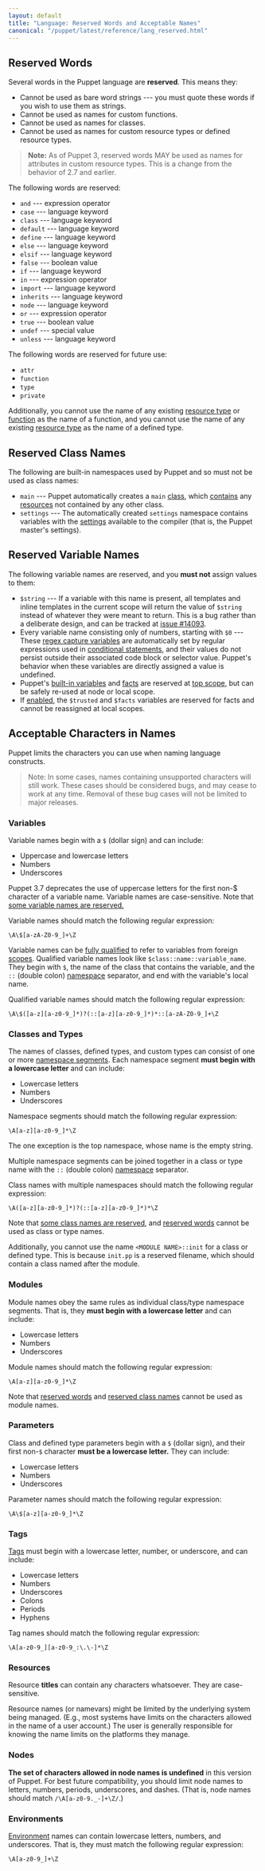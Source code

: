 ```yaml
---
layout: default
title: "Language: Reserved Words and Acceptable Names"
canonical: "/puppet/latest/reference/lang_reserved.html"
---
```


[settings]: ./config_about_settings.html
[tags]: ./lang_tags.html
[built_in]: ./lang_variables.html#facts-and-built-in-variables
[facts]: /facter/latest/core_facts.html
[capture]: ./lang_datatypes.html#regex-capture-variables
[conditional]: ./lang_conditional.html
[topscope]: ./lang_scope.html#top-scope
[namespace]: ./lang_namespaces.html
[scopes]: ./lang_scope.html
[contains]: ./lang_containment.html
[resources]: ./lang_resources.html
[class]: ./lang_classes.html
[qualified_var]: ./lang_variables.html#accessing-out-of-scope-variables
[type_ref]: ./type.html
[func_ref]: ./function.html
[environment]: ./environments.html

Reserved Words
-----

Several words in the Puppet language are **reserved**. This means they:

* Cannot be used as bare word strings --- you must quote these words if you wish to use them as strings.
* Cannot be used as names for custom functions.
* Cannot be used as names for classes.
* Cannot be used as names for custom resource types or defined resource types.

> **Note:** As of Puppet 3, reserved words MAY be used as names for attributes in custom resource types. This is a change from the behavior of 2.7 and earlier.

The following words are reserved:

* `and` --- expression operator
* `case` --- language keyword
* `class` --- language keyword
* `default` --- language keyword
* `define` --- language keyword
* `else` --- language keyword
* `elsif` --- language keyword
* `false` --- boolean value
* `if` --- language keyword
* `in` --- expression operator
* `import` --- language keyword
* `inherits` --- language keyword
* `node` --- language keyword
* `or` --- expression operator
* `true` --- boolean value
* `undef` --- special value
* `unless` --- language keyword

The following words are reserved for future use:

* `attr`
* `function`
* `type`
* `private`

Additionally, you cannot use the name of any existing [resource type][type_ref] or [function][func_ref] as the name of a function, and you cannot use the name of any existing [resource type][type_ref] as the name of a defined type.

Reserved Class Names
-----

The following are built-in namespaces used by Puppet and so must not be used as class names:

* `main` --- Puppet automatically creates a `main` [class][], which [contains][] any [resources][] not contained by any other class.
* `settings` --- The automatically created `settings` namespace contains variables with the [settings][] available to the compiler (that is, the Puppet master's settings).

Reserved Variable Names
-----

The following variable names are reserved, and you **must not** assign values to them:

* `$string` --- If a variable with this name is present, all templates and inline templates in the current scope will return the value of `$string` instead of whatever they were meant to return. This is a bug rather than a deliberate design, and can be tracked at [issue #14093](http://projects.puppetlabs.com/issues/14093).
* Every variable name consisting only of numbers, starting with `$0` --- These [regex capture variables][capture] are automatically set by regular expressions used in [conditional statements][conditional], and their values do not persist outside their associated code block or selector value. Puppet's behavior when these variables are directly assigned a value is undefined.
* Puppet's [built-in variables][built_in] and [facts][facts] are reserved at [top scope][topscope], but can be safely re-used at node or local scope.
* If [enabled][trusted_on], the `$trusted` and `$facts` variables are reserved for facts and cannot be reassigned at local scopes.

[trusted_on]: ./config_important_settings.html#getting-new-features-early


Acceptable Characters in Names
-----

Puppet limits the characters you can use when naming language constructs.

> Note: In some cases, names containing unsupported characters will still work. These cases should be considered bugs, and may cease to work at any time. Removal of these bug cases will not be limited to major releases.

### Variables

Variable names begin with a `$` (dollar sign) and can include:

* Uppercase and lowercase letters
* Numbers
* Underscores

Puppet 3.7 deprecates the use of uppercase letters for the first non-$ character of a variable name. Variable names are case-sensitive. Note that [some variable names are reserved.](#reserved-variable-names)

Variable names should match the following regular expression:

    \A\$[a-zA-Z0-9_]+\Z

Variable names can be [fully qualified][qualified_var] to refer to variables from foreign [scopes][]. Qualified variable names look like `$class::name::variable_name`. They begin with `$`, the name of the class that contains the variable, and the `::` (double colon) [namespace][] separator, and end with the variable's local name.

Qualified variable names should match the following regular expression:

    \A\$([a-z][a-z0-9_]*)?(::[a-z][a-z0-9_]*)*::[a-zA-Z0-9_]+\Z

### Classes and Types

The names of classes, defined types, and custom types can consist of one or more [namespace segments][namespace]. Each namespace segment **must begin with a lowercase letter** and can include:

* Lowercase letters
* Numbers
* Underscores

Namespace segments should match the following regular expression:

    \A[a-z][a-z0-9_]*\Z

The one exception is the top namespace, whose name is the empty string.

Multiple namespace segments can be joined together in a class or type name with the `::` (double colon) [namespace][] separator.

Class names with multiple namespaces should match the following regular expression:

    \A([a-z][a-z0-9_]*)?(::[a-z][a-z0-9_]*)*\Z

Note that [some class names are reserved](#reserved-class-names), and [reserved words](#reserved-words) cannot be used as class or type names.

Additionally, you cannot use the name `<MODULE NAME>::init` for a class or defined type. This is because `init.pp` is a reserved filename, which should contain a class named after the module.

### Modules

Module names obey the same rules as individual class/type namespace segments. That is, they **must begin with a lowercase letter** and can include:

* Lowercase letters
* Numbers
* Underscores

Module names should match the following regular expression:

    \A[a-z][a-z0-9_]*\Z

Note that [reserved words](#reserved-words) and [reserved class names](#reserved-class-names) cannot be used as module names.

### Parameters

Class and defined type parameters begin with a `$` (dollar sign), and their first non-`$` character **must be a lowercase letter.** They can include:

* Lowercase letters
* Numbers
* Underscores

Parameter names should match the following regular expression:

    \A\$[a-z][a-z0-9_]*\Z

### Tags

[Tags][] must begin with a lowercase letter, number, or underscore, and can include:

* Lowercase letters
* Numbers
* Underscores
* Colons
* Periods
* Hyphens

Tag names should match the following regular expression:

    \A[a-z0-9_][a-z0-9_:\.\-]*\Z

### Resources

Resource **titles** can contain any characters whatsoever. They are case-sensitive.

Resource names (or namevars) might be limited by the underlying system being managed. (E.g., most systems have limits on the characters allowed in the name of a user account.) The user is generally responsible for knowing the name limits on the platforms they manage.

### Nodes

**The set of characters allowed in node names is undefined** in this version of Puppet. For best future compatibility, you should limit node names to letters, numbers, periods, underscores, and dashes. (That is, node names should match `/\A[a-z0-9._-]+\Z/`.)

### Environments

[Environment][] names can contain lowercase letters, numbers, and underscores. That is, they must match the following regular expression:

    \A[a-z0-9_]+\Z
